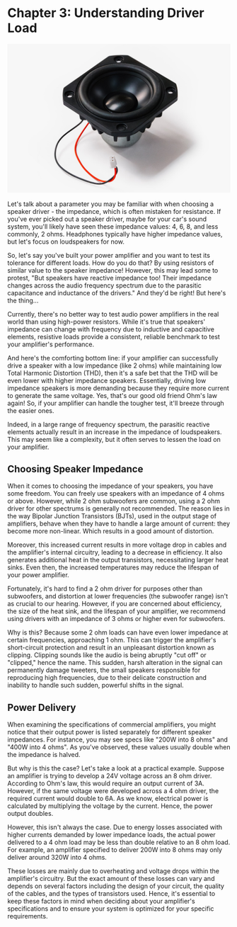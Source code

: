 # Chapter 3: Understanding Driver Load

<p align="center"><img src="/Understanding-Driver-Load/pics/1.jpg?raw=true" width="720px" /></p>

Let's talk about a parameter you may be familiar with when choosing a speaker driver - the impedance, which is often mistaken for resistance. If you've ever picked out a speaker driver, maybe for your car's sound system, you'll likely have seen these impedance values: 4, 6, 8, and less commonly, 2 ohms. Headphones typically have higher impedance values, but let's focus on loudspeakers for now.

So, let's say you've built your power amplifier and you want to test its tolerance for different loads. How do you do that? By using resistors of similar value to the speaker impedance! However, this may lead some to protest, "But speakers have reactive impedance too! Their impedance changes across the audio frequency spectrum due to the parasitic capacitance and inductance of the drivers." And they'd be right! But here's the thing...

Currently, there's no better way to test audio power amplifiers in the real world than using high-power resistors. While it's true that speakers' impedance can change with frequency due to inductive and capacitive elements, resistive loads provide a consistent, reliable benchmark to test your amplifier's performance.

And here's the comforting bottom line: if your amplifier can successfully drive a speaker with a low impedance (like 2 ohms) while maintaining low Total Harmonic Distortion (THD), then it's a safe bet that the THD will be even lower with higher impedance speakers. Essentially, driving low impedance speakers is more demanding because they require more current to generate the same voltage. Yes, that's our good old friend Ohm's law again! So, if your amplifier can handle the tougher test, it'll breeze through the easier ones.

Indeed, in a large range of frequency spectrum, the parasitic reactive elements actually result in an increase in the impedance of loudspeakers. This may seem like a complexity, but it often serves to lessen the load on your amplifier.

## Choosing Speaker Impedance

When it comes to choosing the impedance of your speakers, you have some freedom. You can freely use speakers with an impedance of 4 ohms or above. However, while 2 ohm subwoofers are common, using a 2 ohm driver for other spectrums is generally not recommended. The reason lies in the way Bipolar Junction Transistors (BJTs), used in the output stage of amplifiers, behave when they have to handle a large amount of current: they become more non-linear. Which results in a good amount of distortion.

Moreover, this increased current results in more voltage drop in cables and the amplifier's internal circuitry, leading to a decrease in efficiency. It also generates additional heat in the output transistors, necessitating larger heat sinks. Even then, the increased temperatures may reduce the lifespan of your power amplifier.

Fortunately, it's hard to find a 2 ohm driver for purposes other than subwoofers, and distortion at lower frequencies (the subwoofer range) isn't as crucial to our hearing. However, if you are concerned about efficiency, the size of the heat sink, and the lifespan of your amplifier, we recommend using drivers with an impedance of 3 ohms or higher even for subwoofers. 

Why is this? Because some 2 ohm loads can have even lower impedance at certain frequencies, approaching 1 ohm. This can trigger the amplifier's short-circuit protection and result in an unpleasant distortion known as clipping. Clipping sounds like the audio is being abruptly "cut off" or "clipped," hence the name. This sudden, harsh alteration in the signal can permanently damage tweeters, the small speakers responsible for reproducing high frequencies, due to their delicate construction and inability to handle such sudden, powerful shifts in the signal.

## Power Delivery

When examining the specifications of commercial amplifiers, you might notice that their output power is listed separately for different speaker impedances. For instance, you may see specs like "200W into 8 ohms" and "400W into 4 ohms". As you've observed, these values usually double when the impedance is halved.

But why is this the case? Let's take a look at a practical example. Suppose an amplifier is trying to develop a 24V voltage across an 8 ohm driver. According to Ohm's law, this would require an output current of 3A. However, if the same voltage were developed across a 4 ohm driver, the required current would double to 6A. As we know, electrical power is calculated by multiplying the voltage by the current. Hence, the power output doubles.

However, this isn't always the case. Due to energy losses associated with higher currents demanded by lower impedance loads, the actual power delivered to a 4 ohm load may be less than double relative to an 8 ohm load. For example, an amplifier specified to deliver 200W into 8 ohms may only deliver around 320W into 4 ohms. 

These losses are mainly due to overheating and voltage drops within the amplifier's circuitry. But the exact amount of these losses can vary and depends on several factors including the design of your circuit, the quality of the cables, and the types of transistors used. Hence, it's essential to keep these factors in mind when deciding about your amplifier's specifications and to ensure your system is optimized for your specific requirements.
